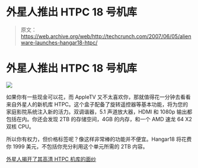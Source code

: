 # 外星人推出 HTPC 18 号机库

> 原文：<https://web.archive.org/web/http://techcrunch.com/2007/06/05/alienware-launches-hangar18-htpc/>

# 外星人推出 HTPC 18 号机库

![](img/705655c2e7b84e0a299d11d0cf7e8c87.png)

如果你有一些现金可以花，而 AppleTV 又不太喜欢你，那就值得花一分钟去看看来自外星人的新机库 HTPC。这个盒子配备了旋转遥控器等基本功能，将为您的家庭影院系统注入新的活力。双调谐器，5.1 声道放大器，HDMI 和 1080p 输出都包括在内。你还会发现 2TB 的存储空间，4GB 的内存，和一个 AMD 速龙 64 X2 双核 CPU。

所以你有权力，但价格标签呢？像这样非常棒的功能并不便宜。Hangar18 将花费你 1999 美元，不包括你充分利用这个单元所需的 2TB 内容。

[外星人揭开了其高清 HTPC 机库的面纱](https://web.archive.org/web/20130628195836/http://gizmodo.com/gadgets/out-of-this-world/alienware-lifts-the-veil-on-its-high+def-hangar18-htpc-265914.php)